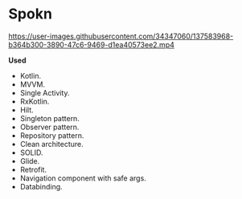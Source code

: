 # Spokn


https://user-images.githubusercontent.com/34347060/137583968-b364b300-3890-47c6-9469-d1ea40573ee2.mp4



**Used**
- Kotlin.
- MVVM.
- Single Activity.
- RxKotlin.
- Hilt.
- Singleton pattern.
- Observer pattern.
- Repository pattern.
- Clean architecture.
- SOLID.
- Glide.
- Retrofit.
- Navigation component with safe args.
- Databinding.
